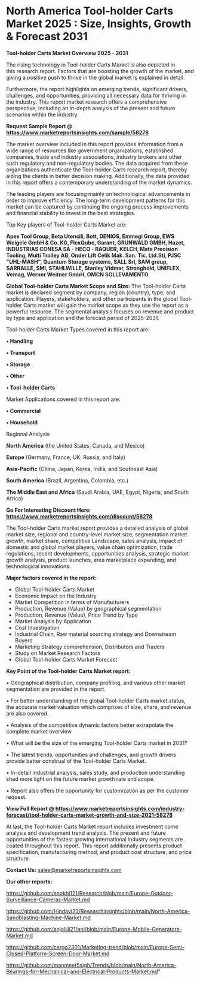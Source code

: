 # North America Tool-holder Carts Market 2025 : Size, Insights, Growth & Forecast 2031

<Strong> Tool-holder Carts Market Overview 2025 - 2031</strong>

The rising technology in Tool-holder Carts Market is also depicted in this research report. Factors that are boosting the growth of the market, and giving a positive push to thrive in the global market is explained in detail.

Furthermore, the report highlights on emerging trends, significant drivers, challenges, and opportunities, providing all necessary data for thriving in the industry. This report market research offers a comprehensive perspective, including an in-depth analysis of the present and future scenarios within the industry.

<strong>Request Sample Report @ <a href=https://www.marketreportsinsights.com/sample/58278>https://www.marketreportsinsights.com/sample/58278</a></strong>

The market overview included in this report provides information from a wide range of resources like government organizations, established companies, trade and industry associations, industry brokers and other such regulatory and non-regulatory bodies. The data acquired from these organizations authenticate the Tool-holder Carts research report, thereby aiding the clients in better decision making. Additionally, the data provided in this report offers a contemporary understanding of the market dynamics.

The leading players are focusing mainly on technological advancements in order to improve efficiency. The long-term development patterns for this market can be captured by continuing the ongoing process improvements and financial stability to invest in the best strategies.

Top Key players of Tool-holder Carts Market are:

<strong>Apex Tool Group, Beta Utensili, Bott, DENIOS, Emmegi Group, EWS Weigele GmbH & Co. KG, FlexQube, Garant, GRUNWALD GMBH, Hazet, INDUSTRIAS CONESA SA - HECO - RAQUER, KELCH, Mate Precision Tooling, Multi Trolley AB, Onder Lift Celik Mak. San. Tic. Ltd.Sti, PJSC &#34;UHL-MASH&#34;, Quantum Storage systems, SALL Srl, SAM group, SARRALLE, SMI, STAHLWILLE, Stanley Vidmar, Stronghold, UNIFLEX, Vemag, Werner Weitner GmbH, OMCN SOLLEVAMENTO</strong>

<strong><b>Global Tool-holder Carts Market Scope and Size:</b></strong>
The Tool-holder Carts market is declared segment by company, region (country), type, and application. Players, stakeholders, and other participants in the global Tool-holder Carts market will gain the market scope as they use the report as a powerful resource. The segmental analysis focuses on revenue and product by type and application and the forecast period of 2025-2031.

Tool-holder Carts Market Types covered in this report are:

<strong>• Handling 

• Transport

• Storage

• Other

• Tool-holder Carts</strong>

Market Applications covered in this report are:

<strong>• Commercial

• Household</strong> 

Regional Analysis

<strong>North America</strong> (the United States, Canada, and Mexico)

<strong>Europe</strong> (Germany, France, UK, Russia, and Italy)

<strong>Asia-Pacific</strong> (China, Japan, Korea, India, and Southeast Asia)

<strong>South America</strong> (Brazil, Argentina, Colombia, etc.)

<strong>The Middle East and Africa</strong> (Saudi Arabia, UAE, Egypt, Nigeria, and South Africa)

<strong>Go For Interesting Discount Here: <a href=https://www.marketreportsinsights.com/discount/58278>https://www.marketreportsinsights.com/discount/58278</a></strong>

The Tool-holder Carts market report provides a detailed analysis of global market size, regional and country-level market size, segmentation market growth, market share, competitive Landscape, sales analysis, impact of domestic and global market players, value chain optimization, trade regulations, recent developments, opportunities analysis, strategic market growth analysis, product launches, area marketplace expanding, and technological innovations.

<strong><b>Major factors covered in the report:</b></strong>
<ul>
  <li>Global Tool-holder Carts Market </li>
  <li>Economic Impact on the Industry</li>
  <li>Market Competition in terms of Manufacturers</li>
  <li>Production, Revenue (Value) by geographical segmentation</li>
  <li>Production, Revenue (Value), Price Trend by Type</li>
  <li>Market Analysis by Application</li>
  <li>Cost Investigation</li>
  <li>Industrial Chain, Raw material sourcing strategy and Downstream Buyers</li>
  <li>Marketing Strategy comprehension, Distributors and Traders</li>
  <li>Study on Market Research Factors</li>
  <li>Global Tool-holder Carts Market Forecast</li>
</ul>

<strong><b>Key Point of the Tool-holder Carts Market report:</b></strong>

• Geographical distribution, company profiling, and various other market segmentation are provided in the report.

• For better understanding of the global Tool-holder Carts market status, the accurate market valuation which comprises of size, share, and revenue are also covered.

• Analysis of the competitive dynamic factors better extrapolate the complete market overview

• What will be the size of the emerging Tool-holder Carts market in 2031?

• The latest trends, opportunities and challenges, and growth drivers provide better construal of the Tool-holder Carts Market.

• In-detail industrial analysis, sales study, and production understanding shed more light on the future market growth rate and scope.

• Report also offers the opportunity for customization as per the customer request.

<strong><b>View Full Report @ <a href=https://www.marketreportsinsights.com/industry-forecast/tool-holder-carts-market-growth-and-size-2021-58278>https://www.marketreportsinsights.com/industry-forecast/tool-holder-carts-market-growth-and-size-2021-58278</a></b></strong>


At last, the Tool-holder Carts Market report includes investment come analysis and development trend analysis. The present and future opportunities of the fastest growing international industry segments are coated throughout this report. This report additionally presents product specification, manufacturing method, and product cost structure, and price structure.

<strong>Contact Us:</strong>
sales@marketreportsinsights.com

<strong>Our other reports:</strong>

<a href=https://github.com/anokhi121/Research/blob/main/Europe-Outdoor-Surveillance-Cameras-Market.md>https://github.com/anokhi121/Research/blob/main/Europe-Outdoor-Surveillance-Cameras-Market.md</a>

<a href=https://github.com/Hindavi23/Researchinsights/blob/main/North-America-Sandblasting-Machine-Market.md>https://github.com/Hindavi23/Researchinsights/blob/main/North-America-Sandblasting-Machine-Market.md</a>

<a href=https://github.com/anjaliiii21/ani/blob/main/Europe-Mobile-Generators-Market.md>https://github.com/anjaliiii21/ani/blob/main/Europe-Mobile-Generators-Market.md</a>

<a href=https://github.com/cargo2301/Marketing-trend/blob/main/Europe-Semi-Closed-Platform-Screen-Door-Market.md>https://github.com/cargo2301/Marketing-trend/blob/main/Europe-Semi-Closed-Platform-Screen-Door-Market.md</a>

<a href=https://github.com/manmeet5sigh/Trends/blob/main/North-America-Bearings-for-Mechanical-and-Electrical-Products-Market.md>https://github.com/manmeet5sigh/Trends/blob/main/North-America-Bearings-for-Mechanical-and-Electrical-Products-Market.md</a>"
